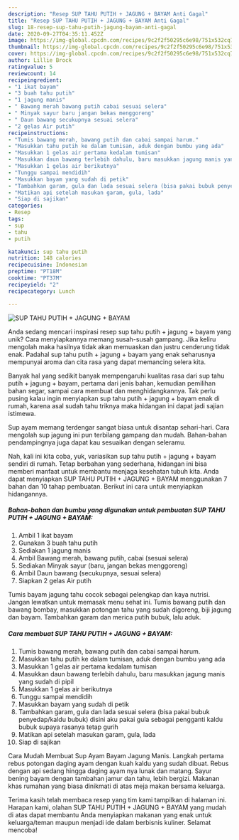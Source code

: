```yaml
---
description: "Resep SUP TAHU PUTIH + JAGUNG + BAYAM Anti Gagal"
title: "Resep SUP TAHU PUTIH + JAGUNG + BAYAM Anti Gagal"
slug: 18-resep-sup-tahu-putih-jagung-bayam-anti-gagal
date: 2020-09-27T04:35:11.452Z
image: https://img-global.cpcdn.com/recipes/9c2f2f50295c6e98/751x532cq70/sup-tahu-putih-jagung-bayam-foto-resep-utama.jpg
thumbnail: https://img-global.cpcdn.com/recipes/9c2f2f50295c6e98/751x532cq70/sup-tahu-putih-jagung-bayam-foto-resep-utama.jpg
cover: https://img-global.cpcdn.com/recipes/9c2f2f50295c6e98/751x532cq70/sup-tahu-putih-jagung-bayam-foto-resep-utama.jpg
author: Lillie Brock
ratingvalue: 5
reviewcount: 14
recipeingredient:
- "1 ikat bayam"
- "3 buah tahu putih"
- "1 jagung manis"
- " Bawang merah bawang putih cabai sesuai selera"
- " Minyak sayur baru jangan bekas menggoreng"
- " Daun bawang secukupnya sesuai selera"
- "2 gelas Air putih"
recipeinstructions:
- "Tumis bawang merah, bawang putih dan cabai sampai harum."
- "Masukkan tahu putih ke dalam tumisan, aduk dengan bumbu yang ada"
- "Masukkan 1 gelas air pertama kedalam tumisan"
- "Masukkan daun bawang terlebih dahulu, baru masukkan jagung manis yang sudah di pipil"
- "Masukkan 1 gelas air berikutnya"
- "Tunggu sampai mendidih"
- "Masukkan bayam yang sudah di petik"
- "Tambahkan garam, gula dan lada sesuai selera (bisa pakai bubuk penyedap/kaldu bubuk) disini aku pakai gula sebagai pengganti kaldu bubuk supaya rasanya tetap gurih"
- "Matikan api setelah masukan garam, gula, lada"
- "Siap di sajikan"
categories:
- Resep
tags:
- sup
- tahu
- putih

katakunci: sup tahu putih 
nutrition: 148 calories
recipecuisine: Indonesian
preptime: "PT18M"
cooktime: "PT37M"
recipeyield: "2"
recipecategory: Lunch

---
```



![SUP TAHU PUTIH + JAGUNG + BAYAM](https://img-global.cpcdn.com/recipes/9c2f2f50295c6e98/751x532cq70/sup-tahu-putih-jagung-bayam-foto-resep-utama.jpg)

Anda sedang mencari inspirasi resep sup tahu putih + jagung + bayam yang unik? Cara menyiapkannya memang susah-susah gampang. Jika keliru mengolah maka hasilnya tidak akan memuaskan dan justru cenderung tidak enak. Padahal sup tahu putih + jagung + bayam yang enak seharusnya mempunyai aroma dan cita rasa yang dapat memancing selera kita.

Banyak hal yang sedikit banyak mempengaruhi kualitas rasa dari sup tahu putih + jagung + bayam, pertama dari jenis bahan, kemudian pemilihan bahan segar, sampai cara membuat dan menghidangkannya. Tak perlu pusing kalau ingin menyiapkan sup tahu putih + jagung + bayam enak di rumah, karena asal sudah tahu triknya maka hidangan ini dapat jadi sajian istimewa.

Sup ayam memang terdengar sangat biasa untuk disantap sehari-hari. Cara mengolah sup jagung ini pun terbilang gampang dan mudah. Bahan-bahan pendampingnya juga dapat kau sesuaikan dengan seleramu.


Nah, kali ini kita coba, yuk, variasikan sup tahu putih + jagung + bayam sendiri di rumah. Tetap berbahan yang sederhana, hidangan ini bisa memberi manfaat untuk membantu menjaga kesehatan tubuh kita. Anda dapat menyiapkan SUP TAHU PUTIH + JAGUNG + BAYAM menggunakan 7 bahan dan 10 tahap pembuatan. Berikut ini cara untuk menyiapkan hidangannya.

<!--inarticleads1-->

##### Bahan-bahan dan bumbu yang digunakan untuk pembuatan SUP TAHU PUTIH + JAGUNG + BAYAM:

1. Ambil 1 ikat bayam
1. Gunakan 3 buah tahu putih
1. Sediakan 1 jagung manis
1. Ambil  Bawang merah, bawang putih, cabai (sesuai selera)
1. Sediakan  Minyak sayur (baru, jangan bekas menggoreng)
1. Ambil  Daun bawang (secukupnya, sesuai selera)
1. Siapkan 2 gelas Air putih


Tumis bayam jagung tahu cocok sebagai pelengkap dan kaya nutrisi. Jangan lewatkan untuk memasak menu sehat ini. Tumis bawang putih dan bawang bombay, masukkan potongan tahu yang sudah digoreng, biji jagung dan bayam. Tambahkan garam dan merica putih bubuk, lalu aduk. 

<!--inarticleads2-->

##### Cara membuat SUP TAHU PUTIH + JAGUNG + BAYAM:

1. Tumis bawang merah, bawang putih dan cabai sampai harum.
1. Masukkan tahu putih ke dalam tumisan, aduk dengan bumbu yang ada
1. Masukkan 1 gelas air pertama kedalam tumisan
1. Masukkan daun bawang terlebih dahulu, baru masukkan jagung manis yang sudah di pipil
1. Masukkan 1 gelas air berikutnya
1. Tunggu sampai mendidih
1. Masukkan bayam yang sudah di petik
1. Tambahkan garam, gula dan lada sesuai selera (bisa pakai bubuk penyedap/kaldu bubuk) disini aku pakai gula sebagai pengganti kaldu bubuk supaya rasanya tetap gurih
1. Matikan api setelah masukan garam, gula, lada
1. Siap di sajikan


Cara Mudah Membuat Sup Ayam Bayam Jagung Manis. Langkah pertama rebus potongan daging ayam dengan kuah kaldu yang sudah dibuat. Rebus dengan api sedang hingga daging ayam nya lunak dan matang. Sayur bening bayam dengan tambahan jamur dan tahu, lebih bergizi. Makanan khas rumahan yang biasa dinikmati di atas meja makan bersama keluarga. 

Terima kasih telah membaca resep yang tim kami tampilkan di halaman ini. Harapan kami, olahan SUP TAHU PUTIH + JAGUNG + BAYAM yang mudah di atas dapat membantu Anda menyiapkan makanan yang enak untuk keluarga/teman maupun menjadi ide dalam berbisnis kuliner. Selamat mencoba!
